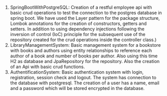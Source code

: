 1) SpringBootWithPostgreSQL:
   Creation of a restful employee api with basic crud operations to test the connection to the postgres database in spring boot.
   We have used the Layer pattern for the package structure, Lombok annotations for the creation of constructors, getters and setters. 
   In addition to using dependency injections following the inversion of control (IoC) principle for the subsequent use of the repository 
   created for the crud operations inside the controller class.)
2) LibraryManagementSystem:
   Basic management system for a bookstore with books and authors using entity relationships to reference each author of a book and number 
   of books per author. Also using this time H2 as database and JpaRepository for the repository. Also the creation of an Api with basic 
   crud functions.
3) AuthentificationSystem:
   Basic authentication system with login, registration, session check and logout. The system has connection to the database with postgresql.
   The creation of a user has a name, email and a password which will be stored encrypted in the database.
